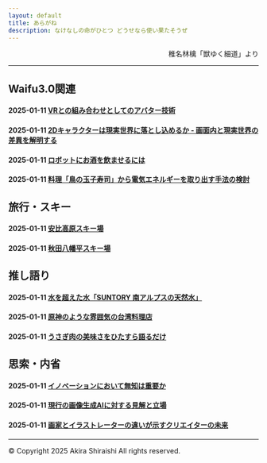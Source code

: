 ```yaml
---
layout: default
title: あらがね
description: なけなしの命がひとつ どうせなら使い果たそうぜ
---
```


<p style="text-align:right;">椎名林檎「獣ゆく細道」より</p>

---

## **Waifu3.0関連**
#### 2025-01-11 [VRとの組み合わせとしてのアバター技術](/sample)
#### 2025-01-11 [2Dキャラクターは現実世界に落とし込めるか - 画面内と現実世界の差異を解明する](/sample)
#### 2025-01-11 [ロボットにお酒を飲ませるには](/sample)
#### 2025-01-11 [料理「鳥の玉子寿司」から電気エネルギーを取り出す手法の検討](/sample)

## **旅行・スキー**
#### 2025-01-11 [安比高原スキー場](/sample)
#### 2025-01-11 [秋田八幡平スキー場](/sample)

## **推し語り**
#### 2025-01-11 [水を超えた水「SUNTORY 南アルプスの天然水」](/sample)
#### 2025-01-11 [原神のような雰囲気の台湾料理店](/sample)
#### 2025-01-11 [うさぎ肉の美味さをひたすら語るだけ](/sample)

## **思索・内省**
#### 2025-01-11 [イノベーションにおいて無知は重要か](/sample)
#### 2025-01-11 [現行の画像生成AIに対する見解と立場](/sample)
#### 2025-01-11 [画家とイラストレーターの違いが示すクリエイターの未来](/sample)

--- 
© Copyright 2025 Akira Shiraishi All rights reserved.  